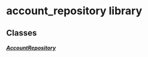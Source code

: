 


# account_repository library











## Classes

##### [AccountRepository](../package-yonomi_sdk_dart_repository_account_repository/AccountRepository-class.md)



 















